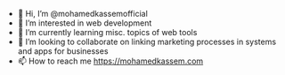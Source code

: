 - 👋 Hi, I’m @mohamedkassemofficial
- 👀 I’m interested in web development
- 🌱 I’m currently learning misc. topics of web tools
- 💞️ I’m looking to collaborate on linking marketing processes in systems and apps for businesses
- 📫 How to reach me https://mohamedkassem.com

<!---
mohamedkassemofficial/mohamedkassemofficial is a ✨ special ✨ repository because its `README.md` (this file) appears on your GitHub profile.
You can click the Preview link to take a look at your changes.
--->
